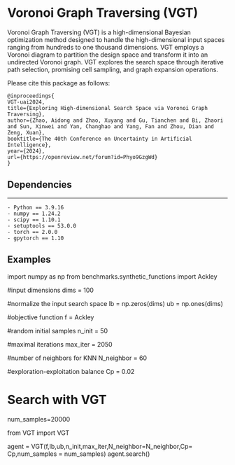 # Voronoi Graph Traversing (VGT)
Voronoi Graph Traversing (VGT) is a high-dimensional Bayesian optimization method designed to handle the high-dimensional input spaces ranging from hundreds to one thousand dimensions. VGT employs a Voronoi diagram to partition the design space and transform it into an undirected Voronoi graph. VGT explores the search space through iterative path selection, promising cell sampling, and graph expansion operations.

Please cite this package as follows: 

```
@inproceedings{
VGT-uai2024,
title={Exploring High-dimensional Search Space via Voronoi Graph Traversing},
author={Zhao, Aidong and Zhao, Xuyang and Gu, Tianchen and Bi, Zhaori and Sun, Xinwei and Yan, Changhao and Yang, Fan and Zhou, Dian and Zeng, Xuan},
booktitle={The 40th Conference on Uncertainty in Artificial Intelligence},
year={2024},
url={https://openreview.net/forum?id=Phyo9GzgWd}
}
```


## Dependencies
--------------

    - Python == 3.9.16
    - numpy == 1.24.2
    - scipy == 1.10.1
    - setuptools == 53.0.0
    - torch == 2.0.0
    - gpytorch == 1.10




## Examples

import numpy as np
from benchmarks.synthetic_functions import Ackley


#input dimensions
dims = 100

#normalize the input search space
lb = np.zeros(dims)
ub = np.ones(dims)

#objective function
f = Ackley 

#random initial samples
n_init = 50

#maximal iterations
max_iter = 2050

#number of neighbors for KNN
N_neighbor = 60

#exploration-exploitation balance
Cp = 0.02

# Search with VGT 
num_samples=20000



from VGT import VGT

agent = VGT(f,lb,ub,n_init,max_iter,N_neighbor=N_neighbor,Cp= Cp,num_samples = num_samples)
agent.search()







